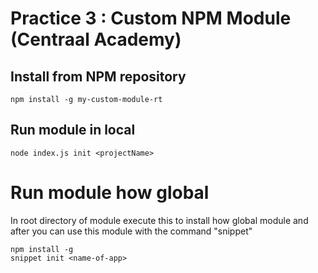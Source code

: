 # Practice 3 : Custom NPM Module (Centraal Academy)

## Install from NPM repository
    npm install -g my-custom-module-rt
    
## Run module in local

    node index.js init <projectName>

# Run module how global
In root directory of module execute this to install how global module and after you can use this module with the 
command "snippet"
    
    npm install -g
    snippet init <name-of-app>